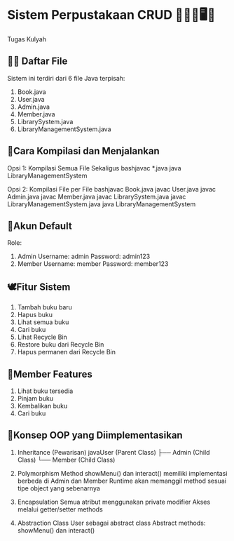 # Sistem Perpustakaan CRUD 📖🧾📘🖥️🪪
Tugas Kulyah


## 🐻‍❄️ Daftar File
Sistem ini terdiri dari 6 file Java terpisah:
1. Book.java
2. User.java 
3. Admin.java 
4. Member.java
5. LibrarySystem.java 
6. LibraryManagementSystem.java

## 🤍Cara Kompilasi dan Menjalankan
Opsi 1: Kompilasi Semua File Sekaligus
bashjavac *.java
java LibraryManagementSystem

Opsi 2: Kompilasi File per File
bashjavac Book.java
javac User.java
javac Admin.java
javac Member.java
javac LibrarySystem.java
javac LibraryManagementSystem.java
java LibraryManagementSystem

## 💮Akun Default
Role:
1. Admin
Username: admin
Password: admin123
2. Member
Username: member
Password: member123

## 🕊️Fitur Sistem
1. Tambah buku baru
2. Hapus buku 
3. Lihat semua buku
4. Cari buku
5. Lihat Recycle Bin
6. Restore buku dari Recycle Bin
7. Hapus permanen dari Recycle Bin

## 🦢Member Features
1. Lihat buku tersedia
2. Pinjam buku
3. Kembalikan buku
4. Cari buku

## 🐏Konsep OOP yang Diimplementasikan
1. Inheritance (Pewarisan)
javaUser (Parent Class)
├── Admin (Child Class)
└── Member (Child Class)

3. Polymorphism
Method showMenu() dan interact() memiliki implementasi berbeda di Admin dan Member
Runtime akan memanggil method sesuai tipe object yang sebenarnya

3. Encapsulation
Semua atribut menggunakan private modifier
Akses melalui getter/setter methods

4. Abstraction
Class User sebagai abstract class
Abstract methods: showMenu() dan interact()
